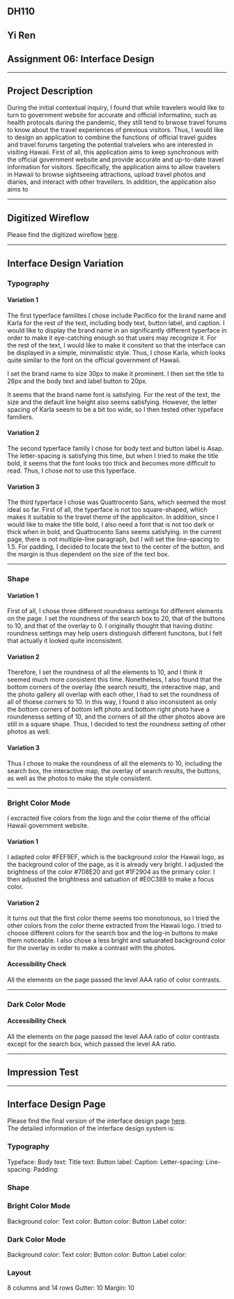 ## DH110 
## Yi Ren
## Assignment 06: Interface Design 
---
## Project Description 
During the initial contextual inquiry, I found that while travelers would like to turn to government website for accurate and official informatino, such as health protocals during the pandemic, they still tend to brwose travel forums to know about the travel experiences of previous visitors. Thus, I would like to design an application to combine the functions of official travel guides and travel forums targeting the potential tralvelers who are interested in visiting Hawaii. First of all, this application aims to keep synchronous with the official government website and provide accurate and up-to-date travel information for visitors. Specifically, the application aims to allow travelers in Hawaii to browse sightseeing attractions, upload travel photos and diaries, and interact with other travellers. In addition, the application also aims to 

---
## Digitized Wireflow 
Please find the digitized wireflow [here](https://www.figma.com/file/Zd7uHoFcbqqITYlIWeqtld/DH110-Assignment06). 

---
## Interface Design Variation 
### Typography 
#### Variation 1 
The first typerface familites I chose include Pacifico for the brand name and Karla for the rest of the text, including body text, button label, and caption. I would like to display the brand name in an significantly different typerface in order to make it eye-catching enough so that users may recognize it. For the rest of the text, I would like to make it consitent so that the interface can be displayed in a simple, minimalistic style. Thus, I chose Karla, which looks quite similar to the font on the official government of Hawaii. 

I set the brand name to size 30px to make it prominent. I then set the title to 26px and the body text and label button to 20px. 



It seems that the brand name font is satisfying. For the rest of the text, the size and the default line height also seems satisfying. However, the letter spacing of Karla seesm to be a bit too wide, so I then tested other typeface familiers.

#### Variation 2
The second typerface family I chose for body text and button label is Asap. The letter-spacing is satisfying this time, but when I tried to make the title bold, it seems that the font looks too thick and becomes more difficult to read. Thus, I chose not to use this typerface. 


#### Variation 3
The third typerface I chose was Quattrocento Sans, which seemed the most ideal so far. First of all, the typerface is not too square-shaped, which makes it suitable to the travel theme of the applicaiton. In addition, since I would like to make the title bold, I also need a font that is not too dark or thick when in bold, and Quattrocento Sans seems satisfying.  in the current page, there is not multiple-line paragraph, but I will set the line-spacing to 1.5. For padding, I decided to locate the text to the center of the button, and the margin is thus dependent on the size of the text box. 


---
### Shape 
#### Variation 1 
First of all, I chose three different roundness settings for different elements on the page. I set the roundness of the search box to 20, that of the buttons to 10, and that of the overlay to 0. I originally thought that having distinc roundness settings may help users distinguish different funcitons, but I felt that actually it looked quite inconsistent. 



#### Variation 2
Therefore, I set the roundness of all the elements to 10, and I think it seemed much more consistent this time. Nonetheless, I also found that the bottom corners of the overlay (the search result), the interactive map, and the photo gallery all overlap with each other, I had to set the roundness of all of thoese corners to 10. In this way, I found it also inconsistent as only the bottom corners of bottom left photo and bottom right photo have a roundenesss setting of 10, and the corners of all the other photos above are still in a square shape. Thus, I decided to test the roundness setting of other photos as well. 



#### Variation 3
Thus I chose to make the roundness of all the elements to 10, including the search box, the interactive map, the overlay of search results, the buttons, as well as the photos to make the style consistent. 


---
### Bright Color Mode
I excracted five colors from the logo and the color theme of the official Hawaii government website. 

#### Variation 1 
I adapted color #FEF9EF, which is the background color the Hawaii logo, as the background color of the page, as it is already very bright. I adjusted the brightness of the color #708E20 and got #1F2904 as the primary color. I then adjusted the brightness and satuation of #E0C389 to make a focus color. 



#### Variation 2
It turns out that the first color theme seems too monotonous, so I tried the other colors from the color theme extracted from the Hawaii logo. I tried to choose different colors for the search box and the log-in buttons to make them noticeable. I also chose a less bright and satuarated background color for the overlay in order to make a contrast with the photos. 


#### Accessibility Check 
All the elements on the page passed the level AAA ratio of color contrasts.  

---
### Dark Color Mode


#### Accessibility Check 
All the elements on the page passed the level AAA ratio of color contrasts except for the search box, which passed the level AA ratio. 

---
## Impression Test 



---
## Interface Design Page 
Please find the final version of the interface design page [here](https://www.figma.com/file/eiAJlyZpljX0ExSSnHuCWu/DH110-Assignment06?node-id=2%3A5).  
The detailed information of the interface design system is:
### Typography 
Typeface: 
Body text: 
Title text: 
Button label: 
Caption: 
Letter-spacing: 
Line-spacing: 
Padding: 

### Shape 

### Bright Color Mode 
Background color: 
Text color: 
Button color: 
Button Label color: 

### Dark Color Mode 
Background color: 
Text color: 
Button color: 
Button Label color: 

### Layout 
8 columns and 14 rows 
Gutter: 10 
Margin: 10 


